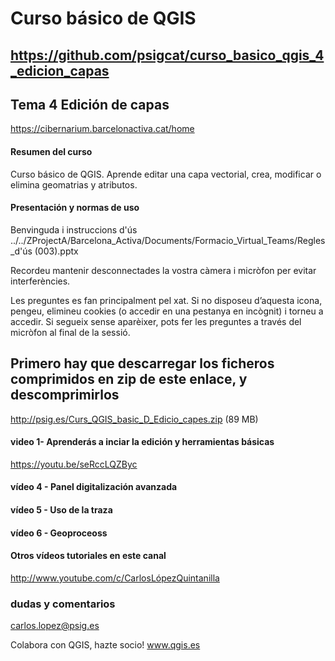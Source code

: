 
# Curso básico de QGIS

## https://github.com/psigcat/curso_basico_qgis_4_edicion_capas

## Tema 4 Edición de capas
https://cibernarium.barcelonactiva.cat/home

#### Resumen del curso
Curso básico de QGIS. Aprende editar una capa vectorial, crea, modificar o elimina geomatrias y atributos.

#### Presentación y normas de uso
Benvinguda i instruccions d'ús
../../ZProjectA/Barcelona_Activa/Documents/Formacio_Virtual_Teams/Regles_d'ús (003).pptx

Recordeu mantenir desconnectades la vostra càmera i micròfon per evitar interferències.

Les preguntes es fan principalment pel xat. Si no disposeu d’aquesta icona, pengeu, elimineu cookies (o accedir en una pestanya en incògnit) i torneu a accedir. Si segueix sense aparèixer, pots fer les preguntes a través del micròfon al final de la sessió.

## Primero hay que descarregar los ficheros comprimidos en zip de este enlace, y descomprimirlos
http://psig.es/Curs_QGIS_basic_D_Edicio_capes.zip (89 MB)

#### video 1- Aprenderás a inciar la edición y herramientas básicas
https://youtu.be/seRccLQZByc


#### vídeo 4 - Panel digitalización avanzada


#### vídeo 5 - Uso de la traza


#### vídeo 6 - Geoproceoss



#### Otros vídeos tutoriales en este canal
http://www.youtube.com/c/CarlosLópezQuintanilla

### dudas y comentarios
carlos.lopez@psig.es

Colabora con QGIS, hazte socio!
www.qgis.es
